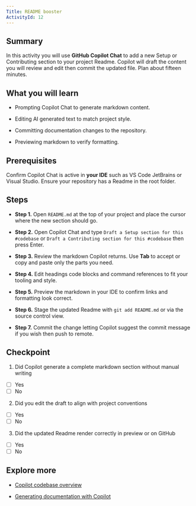 ```yaml
---
Title: README booster
ActivityId: 12
---
```


## Summary

In this activity you will use **GitHub Copilot Chat** to add a new Setup or Contributing section to your project Readme. Copilot will draft the content you will review and edit then commit the updated file. Plan about fifteen minutes.

## What you will learn

- Prompting Copilot Chat to generate markdown content.

- Editing AI generated text to match project style.

- Committing documentation changes to the repository.

- Previewing markdown to verify formatting.

## Prerequisites

Confirm Copilot Chat is active in **your IDE** such as VS Code JetBrains or Visual Studio. Ensure your repository has a Readme in the root folder.

## Steps

- **Step 1.** Open `README.md` at the top of your project and place the cursor where the new section should go.

- **Step 2.** Open Copilot Chat and type `Draft a Setup section for this #codebase` or `Draft a Contributing section for this #codebase` then press Enter.

- **Step 3.** Review the markdown Copilot returns. Use **Tab** to accept or copy and paste only the parts you need.

- **Step 4.** Edit headings code blocks and command references to fit your tooling and style.

- **Step 5.** Preview the markdown in your IDE to confirm links and formatting look correct.

- **Step 6.** Stage the updated Readme with `git add README.md` or via the source control view.

- **Step 7.** Commit the change letting Copilot suggest the commit message if you wish then push to remote.

## Checkpoint

1. Did Copilot generate a complete markdown section without manual writing

- [ ] Yes
- [ ] No

2. Did you edit the draft to align with project conventions

- [ ] Yes
- [ ] No

3. Did the updated Readme render correctly in preview or on GitHub

- [ ] Yes
- [ ] No

## Explore more

- [Copilot codebase overview](https://githubnext.com/projects/copilot-view/)

- [Generating documentation with Copilot](https://docs.github.com/en/copilot/getting-started-with-github-copilot#documentation)
